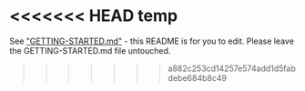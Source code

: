 <<<<<<< HEAD
temp
=======
See ["GETTING-STARTED.md"](GETTING-STARTED.md) - this README is for you to edit. Please leave the GETTING-STARTED.md file untouched. 
>>>>>>> a882c253cd14257e574add1d5fabdebe684b8c49
